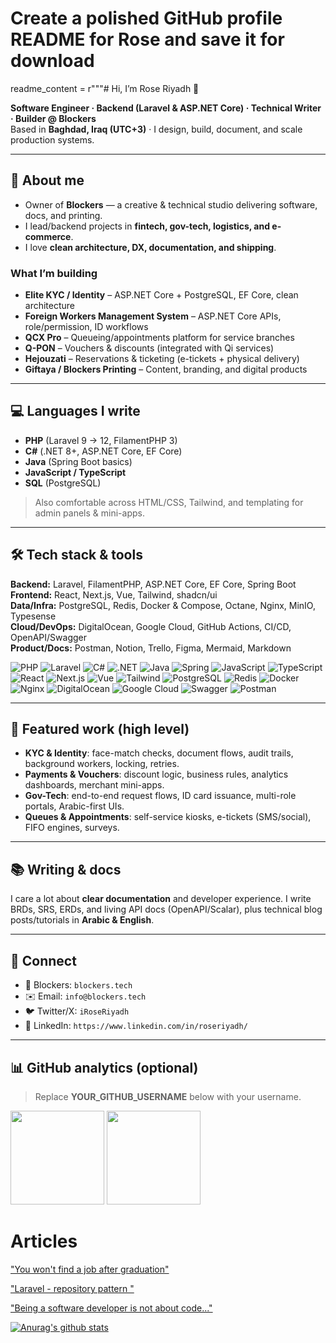 # Create a polished GitHub profile README for Rose and save it for download
readme_content = r"""# Hi, I’m Rose Riyadh 👋

**Software Engineer · Backend (Laravel & ASP.NET Core) · Technical Writer · Builder @ Blockers**  
Based in **Baghdad, Iraq (UTC+3)** · I design, build, document, and scale production systems.

---

## 🧭 About me
- Owner of **Blockers** — a creative & technical studio delivering software, docs, and printing.  
- I lead/backend projects in **fintech, gov-tech, logistics, and e-commerce**.  
- I love **clean architecture, DX, documentation, and shipping**.

### What I’m building
- **Elite KYC / Identity** – ASP.NET Core + PostgreSQL, EF Core, clean architecture
- **Foreign Workers Management System** – ASP.NET Core APIs, role/permission, ID workflows
- **QCX Pro** – Queueing/appointments platform for service branches
- **Q-PON** – Vouchers & discounts (integrated with Qi services)
- **Hejouzati** – Reservations & ticketing (e-tickets + physical delivery)
- **Giftaya / Blockers Printing** – Content, branding, and digital products

---

## 💻 Languages I write
- **PHP** (Laravel 9 → 12, FilamentPHP 3)
- **C#** (.NET 8+, ASP.NET Core, EF Core)
- **Java** (Spring Boot basics)
- **JavaScript / TypeScript**
- **SQL** (PostgreSQL)

> Also comfortable across HTML/CSS, Tailwind, and templating for admin panels & mini-apps.

---

## 🛠️ Tech stack & tools
**Backend:** Laravel, FilamentPHP, ASP.NET Core, EF Core, Spring Boot  
**Frontend:** React, Next.js, Vue, Tailwind, shadcn/ui  
**Data/Infra:** PostgreSQL, Redis, Docker & Compose, Octane, Nginx, MinIO, Typesense  
**Cloud/DevOps:** DigitalOcean, Google Cloud, GitHub Actions, CI/CD, OpenAPI/Swagger  
**Product/Docs:** Postman, Notion, Trello, Figma, Mermaid, Markdown

<p align="left">
  <img alt="PHP" src="https://img.shields.io/badge/PHP-777BB4?logo=php&logoColor=white" />
  <img alt="Laravel" src="https://img.shields.io/badge/Laravel-FF2D20?logo=laravel&logoColor=white" />
  <img alt="C#" src="https://img.shields.io/badge/C%23-239120?logo=csharp&logoColor=white" />
  <img alt=".NET" src="https://img.shields.io/badge/.NET-512BD4?logo=dotnet&logoColor=white" />
  <img alt="Java" src="https://img.shields.io/badge/Java-ED8B00?logo=openjdk&logoColor=white" />
  <img alt="Spring" src="https://img.shields.io/badge/Spring-6DB33F?logo=spring&logoColor=white" />
  <img alt="JavaScript" src="https://img.shields.io/badge/JavaScript-F7DF1E?logo=javascript&logoColor=black" />
  <img alt="TypeScript" src="https://img.shields.io/badge/TypeScript-3178C6?logo=typescript&logoColor=white" />
  <img alt="React" src="https://img.shields.io/badge/React-20232a?logo=react&logoColor=61DAFB" />
  <img alt="Next.js" src="https://img.shields.io/badge/Next.js-000000?logo=nextdotjs&logoColor=white" />
  <img alt="Vue" src="https://img.shields.io/badge/Vue-4FC08D?logo=vuedotjs&logoColor=white" />
  <img alt="Tailwind" src="https://img.shields.io/badge/Tailwind-06B6D4?logo=tailwindcss&logoColor=white" />
  <img alt="PostgreSQL" src="https://img.shields.io/badge/PostgreSQL-4169E1?logo=postgresql&logoColor=white" />
  <img alt="Redis" src="https://img.shields.io/badge/Redis-DC382D?logo=redis&logoColor=white" />
  <img alt="Docker" src="https://img.shields.io/badge/Docker-2496ED?logo=docker&logoColor=white" />
  <img alt="Nginx" src="https://img.shields.io/badge/Nginx-009639?logo=nginx&logoColor=white" />
  <img alt="DigitalOcean" src="https://img.shields.io/badge/DigitalOcean-0080FF?logo=digitalocean&logoColor=white" />
  <img alt="Google Cloud" src="https://img.shields.io/badge/Google%20Cloud-4285F4?logo=googlecloud&logoColor=white" />
  <img alt="Swagger" src="https://img.shields.io/badge/OpenAPI/Swagger-85EA2D?logo=swagger&logoColor=black" />
  <img alt="Postman" src="https://img.shields.io/badge/Postman-FF6C37?logo=postman&logoColor=white" />
</p>

---

## 🔭 Featured work (high level)
- **KYC & Identity**: face-match checks, document flows, audit trails, background workers, locking, retries.
- **Payments & Vouchers**: discount logic, business rules, analytics dashboards, merchant mini-apps.
- **Gov-Tech**: end-to-end request flows, ID card issuance, multi-role portals, Arabic-first UIs.
- **Queues & Appointments**: self-service kiosks, e-tickets (SMS/social), FIFO engines, surveys.

---

## 📚 Writing & docs
I care a lot about **clear documentation** and developer experience. I write BRDs, SRS, ERDs, and living API docs (OpenAPI/Scalar), plus technical blog posts/tutorials in **Arabic & English**.

---

## 🤝 Connect
- 💼 Blockers: `blockers.tech`
- ✉️ Email: `info@blockers.tech`
- 🐦 Twitter/X: `iRoseRiyadh`
- 💼 LinkedIn: `https://www.linkedin.com/in/roseriyadh/`

---

## 📊 GitHub analytics (optional)
> Replace **YOUR_GITHUB_USERNAME** below with your username.

<p>
  <img height="150" src="https://github-readme-stats.vercel.app/api?username=YOUR_GITHUB_USERNAME&show_icons=true&hide_border=true" />
  <img height="150" src="https://github-readme-stats.vercel.app/api/top-langs/?username=YOUR_GITHUB_USERNAME&layout=compact&hide_border=true" />
</p>


# Articles

["You won't find a job after graduation"](https://medium.com/@roseriyadh/you-wont-find-a-job-after-graduation-8b5b9343593f)

["Laravel - repository pattern "](https://medium.com/@roseriyadh/laravel-repository-pattern-5009da0576e4)

["Being a software developer is not about code..."](https://medium.com/@roseriyadh/being-a-software-developer-is-not-about-code-f0bf18db4588)

[![Anurag's github stats](https://github-readme-stats.vercel.app/api?username=roseriyadh)](https://github.com/anuraghazra/github-readme-stats&show_icons=true)



